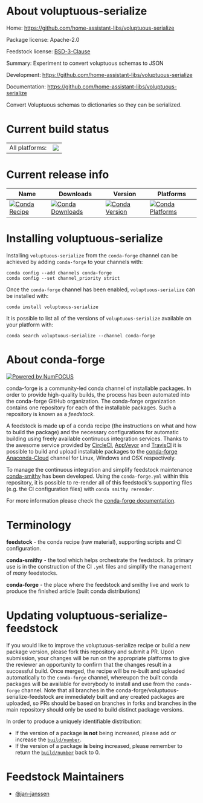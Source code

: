 About voluptuous-serialize
==========================

Home: https://github.com/home-assistant-libs/voluptuous-serialize

Package license: Apache-2.0

Feedstock license: [BSD-3-Clause](https://github.com/conda-forge/voluptuous-serialize-feedstock/blob/master/LICENSE.txt)

Summary: Experiment to convert voluptuous schemas to JSON

Development: https://github.com/home-assistant-libs/voluptuous-serialize

Documentation: https://github.com/home-assistant-libs/voluptuous-serialize

Convert Voluptuous schemas to dictionaries so they can be serialized.


Current build status
====================


<table><tr><td>All platforms:</td>
    <td>
      <a href="https://dev.azure.com/conda-forge/feedstock-builds/_build/latest?definitionId=14027&branchName=master">
        <img src="https://dev.azure.com/conda-forge/feedstock-builds/_apis/build/status/voluptuous-serialize-feedstock?branchName=master">
      </a>
    </td>
  </tr>
</table>

Current release info
====================

| Name | Downloads | Version | Platforms |
| --- | --- | --- | --- |
| [![Conda Recipe](https://img.shields.io/badge/recipe-voluptuous--serialize-green.svg)](https://anaconda.org/conda-forge/voluptuous-serialize) | [![Conda Downloads](https://img.shields.io/conda/dn/conda-forge/voluptuous-serialize.svg)](https://anaconda.org/conda-forge/voluptuous-serialize) | [![Conda Version](https://img.shields.io/conda/vn/conda-forge/voluptuous-serialize.svg)](https://anaconda.org/conda-forge/voluptuous-serialize) | [![Conda Platforms](https://img.shields.io/conda/pn/conda-forge/voluptuous-serialize.svg)](https://anaconda.org/conda-forge/voluptuous-serialize) |

Installing voluptuous-serialize
===============================

Installing `voluptuous-serialize` from the `conda-forge` channel can be achieved by adding `conda-forge` to your channels with:

```
conda config --add channels conda-forge
conda config --set channel_priority strict
```

Once the `conda-forge` channel has been enabled, `voluptuous-serialize` can be installed with:

```
conda install voluptuous-serialize
```

It is possible to list all of the versions of `voluptuous-serialize` available on your platform with:

```
conda search voluptuous-serialize --channel conda-forge
```


About conda-forge
=================

[![Powered by
NumFOCUS](https://img.shields.io/badge/powered%20by-NumFOCUS-orange.svg?style=flat&colorA=E1523D&colorB=007D8A)](https://numfocus.org)

conda-forge is a community-led conda channel of installable packages.
In order to provide high-quality builds, the process has been automated into the
conda-forge GitHub organization. The conda-forge organization contains one repository
for each of the installable packages. Such a repository is known as a *feedstock*.

A feedstock is made up of a conda recipe (the instructions on what and how to build
the package) and the necessary configurations for automatic building using freely
available continuous integration services. Thanks to the awesome service provided by
[CircleCI](https://circleci.com/), [AppVeyor](https://www.appveyor.com/)
and [TravisCI](https://travis-ci.com/) it is possible to build and upload installable
packages to the [conda-forge](https://anaconda.org/conda-forge)
[Anaconda-Cloud](https://anaconda.org/) channel for Linux, Windows and OSX respectively.

To manage the continuous integration and simplify feedstock maintenance
[conda-smithy](https://github.com/conda-forge/conda-smithy) has been developed.
Using the ``conda-forge.yml`` within this repository, it is possible to re-render all of
this feedstock's supporting files (e.g. the CI configuration files) with ``conda smithy rerender``.

For more information please check the [conda-forge documentation](https://conda-forge.org/docs/).

Terminology
===========

**feedstock** - the conda recipe (raw material), supporting scripts and CI configuration.

**conda-smithy** - the tool which helps orchestrate the feedstock.
                   Its primary use is in the construction of the CI ``.yml`` files
                   and simplify the management of *many* feedstocks.

**conda-forge** - the place where the feedstock and smithy live and work to
                  produce the finished article (built conda distributions)


Updating voluptuous-serialize-feedstock
=======================================

If you would like to improve the voluptuous-serialize recipe or build a new
package version, please fork this repository and submit a PR. Upon submission,
your changes will be run on the appropriate platforms to give the reviewer an
opportunity to confirm that the changes result in a successful build. Once
merged, the recipe will be re-built and uploaded automatically to the
`conda-forge` channel, whereupon the built conda packages will be available for
everybody to install and use from the `conda-forge` channel.
Note that all branches in the conda-forge/voluptuous-serialize-feedstock are
immediately built and any created packages are uploaded, so PRs should be based
on branches in forks and branches in the main repository should only be used to
build distinct package versions.

In order to produce a uniquely identifiable distribution:
 * If the version of a package **is not** being increased, please add or increase
   the [``build/number``](https://docs.conda.io/projects/conda-build/en/latest/resources/define-metadata.html#build-number-and-string).
 * If the version of a package **is** being increased, please remember to return
   the [``build/number``](https://docs.conda.io/projects/conda-build/en/latest/resources/define-metadata.html#build-number-and-string)
   back to 0.

Feedstock Maintainers
=====================

* [@jan-janssen](https://github.com/jan-janssen/)

